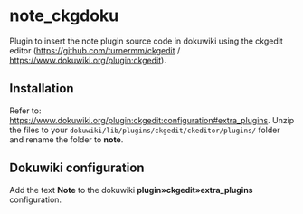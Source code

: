 # note_ckgdoku
Plugin to insert the note plugin source code in dokuwiki using the ckgedit editor (https://github.com/turnermm/ckgedit / https://www.dokuwiki.org/plugin:ckgedit).

## Installation
Refer to: https://www.dokuwiki.org/plugin:ckgedit:configuration#extra_plugins.
Unzip the files to your `dokuwiki/lib/plugins/ckgedit/ckeditor/plugins/` folder and rename the folder to **note**.

## Dokuwiki configuration

Add the text **Note** to the dokuwiki **plugin»ckgedit»extra_plugins** configuration.
